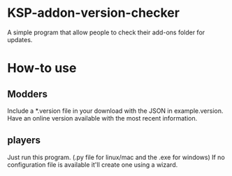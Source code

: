 KSP-addon-version-checker
=========================

A simple program that allow people to check their add-ons folder for updates.

How-to use
===
Modders
---
Include a \*.version file in your download with the JSON in example.version.
Have an online version available with the most recent information.

players
---
Just run this program. (.py file for linux/mac and the .exe for windows)
If no configuration file is available it'll create one using a wizard.

